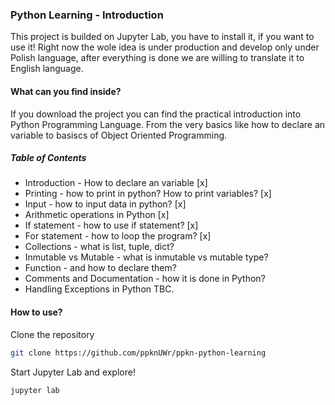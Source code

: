 ### Python Learning - Introduction

This project is builded on Jupyter Lab, you have to install it, if you want to use it! Right now the wole idea is under production and develop only under Polish language, after everything is done we are willing to translate it to English language.


#### What can you find inside?

If you download the project you can find the practical introduction into Python Programming Language. From the very basics like how to declare an variable to basiscs of Object Oriented Programming.

##### Table of Contents

* Introduction - How to declare an variable [x]
* Printing - how to print in python? How to print variables? [x]
* Input - how to input data in python? [x]
* Arithmetic operations in Python [x]
* If statement - how to use if statement? [x]
* For statement - how to loop the program? [x]
* Collections - what is list, tuple, dict?
* Inmutable vs Mutable - what is inmutable vs mutable type?
* Function - and how to declare them?
* Comments and Documentation - how it is done in Python?
* Handling Exceptions in Python
TBC.

#### How to use?


Clone the repository 

``` bash
git clone https://github.com/ppknUWr/ppkn-python-learning
```

Start Jupyter Lab and explore!
``` bash
jupyter lab
```
